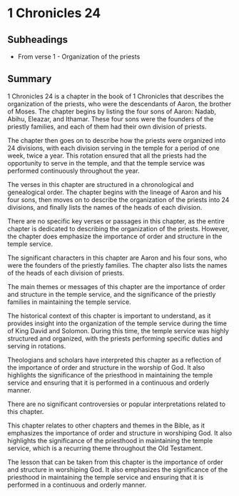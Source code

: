 # 1 Chronicles 24

## Subheadings

* From verse 1 - Organization of the priests

## Summary

1 Chronicles 24 is a chapter in the book of 1 Chronicles that describes the organization of the priests, who were the descendants of Aaron, the brother of Moses. The chapter begins by listing the four sons of Aaron: Nadab, Abihu, Eleazar, and Ithamar. These four sons were the founders of the priestly families, and each of them had their own division of priests.

The chapter then goes on to describe how the priests were organized into 24 divisions, with each division serving in the temple for a period of one week, twice a year. This rotation ensured that all the priests had the opportunity to serve in the temple, and that the temple service was performed continuously throughout the year.

The verses in this chapter are structured in a chronological and genealogical order. The chapter begins with the lineage of Aaron and his four sons, then moves on to describe the organization of the priests into 24 divisions, and finally lists the names of the heads of each division.

There are no specific key verses or passages in this chapter, as the entire chapter is dedicated to describing the organization of the priests. However, the chapter does emphasize the importance of order and structure in the temple service.

The significant characters in this chapter are Aaron and his four sons, who were the founders of the priestly families. The chapter also lists the names of the heads of each division of priests.

The main themes or messages of this chapter are the importance of order and structure in the temple service, and the significance of the priestly families in maintaining the temple service.

The historical context of this chapter is important to understand, as it provides insight into the organization of the temple service during the time of King David and Solomon. During this time, the temple service was highly structured and organized, with the priests performing specific duties and serving in rotations.

Theologians and scholars have interpreted this chapter as a reflection of the importance of order and structure in the worship of God. It also highlights the significance of the priesthood in maintaining the temple service and ensuring that it is performed in a continuous and orderly manner.

There are no significant controversies or popular interpretations related to this chapter.

This chapter relates to other chapters and themes in the Bible, as it emphasizes the importance of order and structure in worshiping God. It also highlights the significance of the priesthood in maintaining the temple service, which is a recurring theme throughout the Old Testament.

The lesson that can be taken from this chapter is the importance of order and structure in worshiping God. It also emphasizes the significance of the priesthood in maintaining the temple service and ensuring that it is performed in a continuous and orderly manner.
